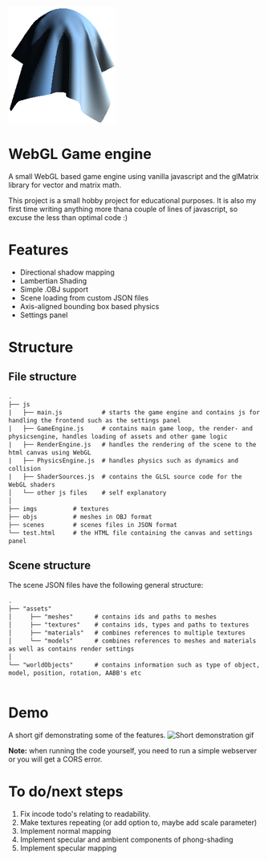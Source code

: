 ![Logo](./logo.png)

# WebGL Game engine
A small WebGL based game engine using vanilla javascript and the glMatrix library for vector and matrix math.

This project is a small hobby project for educational purposes. It is also my first time writing anything more thana couple of lines of javascript, so excuse the less than optimal code :)

# Features
 - Directional shadow mapping
 - Lambertian Shading
 - Simple .OBJ support
 - Scene loading from custom JSON files
 - Axis-aligned bounding box based physics
 - Settings panel

# Structure
## File structure
```
.
├── js
|   ├── main.js           # starts the game engine and contains js for handling the frontend such as the settings panel
|   ├── GameEngine.js     # contains main game loop, the render- and physicsengine, handles loading of assets and other game logic
|   ├── RenderEngine.js   # handles the rendering of the scene to the html canvas using WebGL
|   ├── PhysicsEngine.js  # handles physics such as dynamics and collision
|   ├── ShaderSources.js  # contains the GLSL source code for the WebGL shaders
│   └── other js files    # self explanatory
│     
├── imgs          # textures
├── objs          # meshes in OBJ format
├── scenes        # scenes files in JSON format
└── test.html     # the HTML file containing the canvas and settings panel
```
## Scene structure
The scene JSON files have the following general structure:
```
.
├── "assets"
│     ├── "meshes"      # contains ids and paths to meshes
│     ├── "textures"    # contains ids, types and paths to textures
│     ├── "materials"   # combines references to multiple textures
│     └── "models"      # combines references to meshes and materials as well as contains render settings
│
└── "worldObjects"      # contains information such as type of object, model, position, rotation, AABB's etc


```

# Demo
A short gif demonstrating some of the features.
![Short demonstration gif](./WebGL_demo.gif)

**Note:** when running the code yourself, you need to run a simple webserver or you will get a CORS error.

# To do/next steps
1. Fix incode todo's relating to readability.
2. Make textures repeating (or add option to, maybe add scale parameter)
3. Implement normal mapping
4. Implement specular and ambient components of phong-shading
5. Implement specular mapping